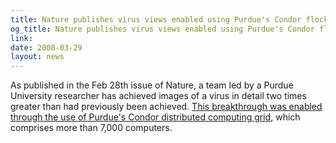 ```yaml
---
title: Nature publishes virus views enabled using Purdue's Condor flock
og_title: Nature publishes virus views enabled using Purdue's Condor flock
link: 
date: 2008-03-29
layout: news
---
```


As published in the Feb 28th issue of Nature, a team led by a Purdue University researcher has achieved images of a virus in detail two times greater than had previously been achieved. <a href="http://news.uns.purdue.edu/x/2008a/080311JiangCondor.html">This breakthrough was enabled through the use of Purdue's Condor distributed computing grid</a>, which comprises more than 7,000 computers.
